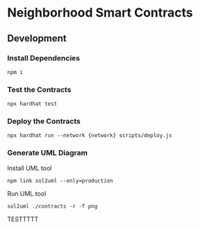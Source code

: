 # Neighborhood Smart Contracts

## Development

### Install Dependencies

```shell
npm i
```

### Test the Contracts

```shell
npx hardhat test
```

### Deploy the Contracts

```shell
npx hardhat run --network {network} scripts/deploy.js
```

### Generate UML Diagram

Install UML tool

```shell
npm link sol2uml --only=production
```

Run UML tool

```shell
sol2uml ./contracts -r -f png
```


TESTTTTT
